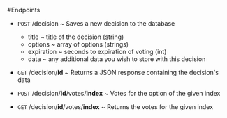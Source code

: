 #Endpoints

* `POST` /decision ~ Saves a new decision to the database
  * title ~ title of the decision (string)
  * options ~ array of options (strings)
  * expiration ~ seconds to expiration of voting (int)
  * data ~ any additional data you wish to store with this decision

* `GET` /decision/**id** ~ Returns a JSON response containing the decision's data

* `POST` /decision/**id**/votes/**index** ~ Votes for the option of the given index

* `GET` /decision/**id**/votes/**index** ~ Returns the votes for the given index